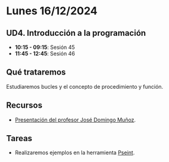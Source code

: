 # Lunes 16/12/2024

## UD4. Introducción a la programación

- **10:15 - 09:15**: Sesión 45
- **11:45 - 12:45**: Sesión 46

## Qué trataremos
Estudiaremos bucles y el concepto de procedimiento y función.
## Recursos
- [Presentación del profesor José Domingo Muñoz](https://docs.google.com/presentation/d/e/2PACX-1vRUh9rGAN2AJmtreO0WR_a9_s2aLOPBZF-yoHgqvG0JXn1tHdhe78ocg2Enh_uDQZ461N34PZ7_6CGh/pub?start=true&loop=false&delayms=3000&slide=id.g435a8dd595_0_606).

## Tareas
- Realizaremos ejemplos en la herramienta [Pseint](https://pseint.sourceforge.net/).



